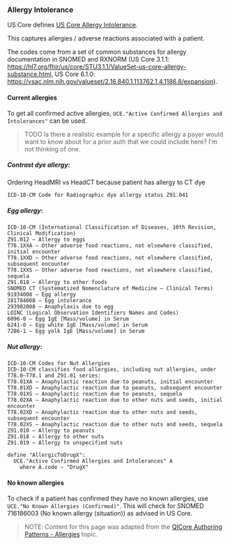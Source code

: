 


### Allergy Intolerance

US Core defines [US Core Allergy Intolerance](https://build.fhir.org/ig/HL7/US-Core/StructureDefinition-us-core-allergyintolerance.html).

This captures allergies / adverse reactions associated with a patient.

The codes come from a set of common substances for allergy documentation in SNOMED and RXNORM (US Core 3.1.1: https://hl7.org/fhir/us/core/STU3.1.1/ValueSet-us-core-allergy-substance.html, US Core 6.1.0: https://vsac.nlm.nih.gov/valueset/2.16.840.1.113762.1.4.1186.8/expansion).

#### Current allergies ####

To get all confirmed active allergies, ```UCE."Active Confirmed Allergies and Intolerances"``` can be used. 

>TODO Is there a realistic example for a specific allergy a payer would want to know about for a prior auth that we could include here? I'm not thinking of one.

##### Contrast dye allergy:

Ordering HeadMRI vs HeadCT because patient has allergy to CT dye

```
ICD-10-CM Code for Radiographic dye allergy status Z91.041
```

##### Egg allergy:

```
ICD-10-CM (International Classification of Diseases, 10th Revision, Clinical Modification)
Z91.012 – Allergy to eggs
T78.1XXA – Other adverse food reactions, not elsewhere classified, initial encounter
T78.1XXD – Other adverse food reactions, not elsewhere classified, subsequent encounter
T78.1XXS – Other adverse food reactions, not elsewhere classified, sequela
Z91.018 – Allergy to other foods
SNOMED CT (Systematized Nomenclature of Medicine – Clinical Terms)
91934008 – Egg allergy
281784008 – Egg intolerance
293982008 – Anaphylaxis due to egg
LOINC (Logical Observation Identifiers Names and Codes)
6096-8 – Egg IgE [Mass/volume] in Serum
6241-0 – Egg white IgE [Mass/volume] in Serum
7286-1 – Egg yolk IgE [Mass/volume] in Serum
```

##### Nut allergy: 

```
ICD-10-CM Codes for Nut Allergies
ICD-10-CM classifies food allergies, including nut allergies, under T78.0–T78.1 and Z91.01 series:
T78.01XA – Anaphylactic reaction due to peanuts, initial encounter
T78.01XD – Anaphylactic reaction due to peanuts, subsequent encounter
T78.01XS – Anaphylactic reaction due to peanuts, sequela
T78.02XA – Anaphylactic reaction due to other nuts and seeds, initial encounter
T78.02XD – Anaphylactic reaction due to other nuts and seeds, subsequent encounter
T78.02XS – Anaphylactic reaction due to other nuts and seeds, sequela
Z91.010 – Allergy to peanuts
Z91.018 – Allergy to other nuts
Z91.019 – Allergy to unspecified nuts
```

```cql
define "AllergicToDrugX":
  UCE."Active Confirmed Allergies and Intolerances" A
    where A.code ~ "DrugX"
```

#### No known allergies ####

To check if a patient has confirmed they have no known allergies, use ```UCE."No Known Allergies (Confirmed)"```. This will check for SNOMED 716186003 (No known allergy (situation)) as advised in US Core.


> NOTE: Content for this page was adapted from the [QICore Authoring Patterns - Allergies](https://github.com/cqframework/CQL-Formatting-and-Usage-Wiki/wiki/Authoring-Patterns-QICore-v6.0.0#allergies) topic.